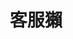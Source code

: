 ---
# Name
title: [客服獺]
role: 充滿熱情的客服團隊
bio: 電獺團隊最最最可愛的一隻獺（被揍
avatar: images/profile.jpg

organization:
  name: Test Org
  url: https://aotter.net

# Check the available icons on https://fontawesome.com/.
# You can get similar results like this <i class="fab fa-github"></i> after searching.
# Then icon is github and iconPack is fab for this case.
social: 
  - icon: envelope 
    iconPack: fas
    url: mailto:service@aotter.net   
---